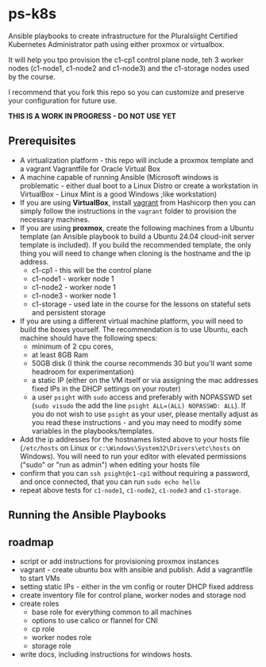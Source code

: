 # ps-k8s
Ansible playbooks to create infrastructure for the Pluralsiight Certified Kubernetes Administrator path using either proxmox or virtualbox.

It will help you tpo provision the c1-cp1 control plane node, teh 3 worker nodes (c1-node1, c1-node2 and c1-node3) and the c1-storage nodes used by the course.

I recommend that you fork this repo so you can customize and preserve your configuration for future use.

**THIS IS A WORK IN PROGRESS - DO NOT USE YET**


## Prerequisites
 - A virtualization platform - this repo will include a proxmox template and a vagrant Vagrantfile for Oracle Virtual Box
 - A machine capable of running Ansible (Microsoft windows is problematic - either dual boot to a Linux Distro or create a workstation in VirtualBox - Linux Mint is a good Windows ;like workstation)
 - If you are using **VirtualBox**, install [vagrant](https://developer.hashicorp.com/vagrant/install?product_intent=vagrant) from Hashicorp then you can simply follow the instructions in the `vagrant` folder to provision the necessary machines.
 - If you are using **proxmox**, create the following machines from a Ubuntu template (an Ansible playbook to build a Ubuntu 24.04 cloud-init server template is included). If you build the recommended template, the only thing you will need to change when cloning is the hostname and the ip address.
    - c1-cp1 - this will be the control plane
    - c1-node1 - worker node 1
    - c1-node2 - worker node 1
    - c1-node3 - worker node 1
    - c1-storage - used late in the course for the lessons on stateful sets and persistent storage
- If you are using a different virtual machine platform, you will need to build the boxes yourself. The recommendation is to use Ubuntu, each machine should have the following specs:
    -  minimum of 2 cpu cores, 
    - at least 8GB Ram 
    - 50GB disk (I think the course recommends 30 but you'll want some headroom for experimentation)
    - a static IP (either on the VM itself or via assigning the mac addresses fixed IPs in the DHCP settings on your router)
    - a user `psight` with `sudo` access and preferably with NOPASSWD set (`sudo visudo` the add the line `psight ALL=(ALL) NOPASSWD: ALL`). If you do not wish to use `psight` as your user, please mentally adjust as you read these instructions - and you may need to modify some variables in the playbooks/templates.    
- Add the ip addresses for the hostnames listed above to your hosts file (`/etc/hosts` on Linux or `c:\Windows\System32\Drivers\etc\hosts` on Windows). You will need to run your editor with elevated permissions ("sudo" or "run as admin") when editing your hosts file
- confirm that you can `ssh psight@c1-cp1` without requiring a password, and once connected, that you can run `sudo echo hello`
- repeat above tests for `c1-node1`, `c1-node2`, `c1-node3` and `c1-storage`.

## Running the Ansible Playbooks

## roadmap
 - script or add instructions for provisioning proxmox instances
 - vagrant - create ubuntu box with ansible and publish. Add a vagrantfile to start VMs
 - setting static IPs - either in the vm config or router DHCP fixed address
 - create inventory file for control plane, worker nodes and storage nod
 - create roles
    - base role for everything common to all machines
    - options to use calico or flannel for CNI
    - cp role
    - worker nodes role
    - storage role
- write docs, including instructions for windows hosts.